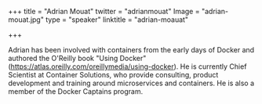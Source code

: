 +++
title = "Adrian Mouat"
twitter = "adrianmouat"
Image = "adrian-mouat.jpg"
type = "speaker"
linktitle = "adrian-moauat"

+++

Adrian has been involved with containers from the early days of Docker and authored the O'Reilly book "Using Docker" (https://atlas.oreilly.com/oreillymedia/using-docker). He is currently Chief Scientist at Container Solutions, who provide consulting, product development and training around microservices and containers. He is also a member of the Docker Captains program.

